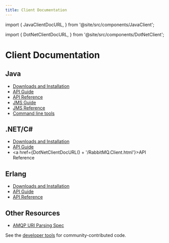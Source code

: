```yaml
---
title: Client Documentation
---
```

<!--
Copyright (c) 2007-2023 VMware, Inc. or its affiliates.

All rights reserved. This program and the accompanying materials
are made available under the terms of the under the Apache License,
Version 2.0 (the "License”); you may not use this file except in compliance
with the License. You may obtain a copy of the License at

https://www.apache.org/licenses/LICENSE-2.0

Unless required by applicable law or agreed to in writing, software
distributed under the License is distributed on an "AS IS" BASIS,
WITHOUT WARRANTIES OR CONDITIONS OF ANY KIND, either express or implied.
See the License for the specific language governing permissions and
limitations under the License.
-->

import {
  JavaClientDocURL,
} from '@site/src/components/JavaClient';

import {
  DotNetClientDocURL,
} from '@site/src/components/DotNetClient';

# Client Documentation

## Java

 * [Downloads and Installation](./java-client)
 * [API Guide](./api-guide)
 * <a href={JavaClientDocURL()}>API Reference</a>
 * [JMS Guide](./jms-client)
 * [JMS Reference](https://github.com/rabbitmq/rabbitmq-jms-client/blob/main/jms-client-compliance.md)
 * [Command line tools](./java-tools)


## .NET/C# #

 * [Downloads and Installation](./dotnet)
 * [API Guide](./dotnet-api-guide)
 * <a href={DotNetClientDocURL() + '/RabbitMQ.Client.html'}>API Reference</a>

## Erlang

 * [Downloads and Installation](./erlang-client)
 * [API Guide](./erlang-client-user-guide)
 * <a href="https://hexdocs.pm/amqp_client/" target="_blank" rel="noopener noreferrer">API Reference</a>

## Other Resources

* [AMQP URI Parsing Spec](./uri-spec)

See the [developer tools](./devtools) for community-contributed code.
